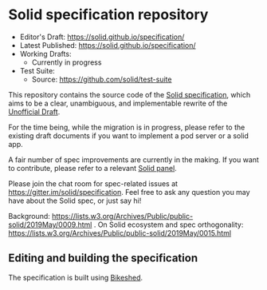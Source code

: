 # Solid specification repository

* Editor's Draft: https://solid.github.io/specification/
* Latest Published: https://solid.github.io/specification/
* Working Drafts:
  * Currently in progress
* Test Suite:
  * Source: https://github.com/solid/test-suite

This repository contains the source code of the [Solid specification](https://solid.github.io/specification/),
which aims to be a clear, unambiguous, and implementable rewrite of the [Unofficial Draft](https://github.com/solid/solid-spec/).

For the time being, while the migration is in progress, please refer to the existing draft documents if you want to implement a pod server or a solid app.

A fair number of spec improvements are currently in the making. If you want to contribute, please refer to a relevant [Solid panel](https://github.com/solid/culture/blob/master/panels.md).

Please join the chat room for spec-related issues at https://gitter.im/solid/specification. Feel free to ask any question you may have about the Solid spec, or just say hi!

Background: https://lists.w3.org/Archives/Public/public-solid/2019May/0009.html . On Solid ecosystem and spec orthogonality: https://lists.w3.org/Archives/Public/public-solid/2019May/0015.html

## Editing and building the specification
The specification is built using [Bikeshed](https://tabatkins.github.io/bikeshed/).
